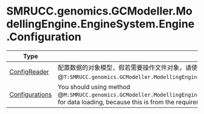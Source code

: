 ﻿
# SMRUCC.genomics.GCModeller.ModellingEngine.EngineSystem.Engine.Configuration

|Type|Summary|
|----|-------|
|[ConfigReader](./ConfigReader.md)|配置数据的对象模型，假若需要操作文件对象，请使用@``T:SMRUCC.genomics.GCModeller.ModellingEngine.EngineSystem.Engine.Configuration.Configurations``对象|
|[Configurations](./Configurations.md)|You should using method @``M:SMRUCC.genomics.GCModeller.ModellingEngine.EngineSystem.Engine.Configuration.Configurations.Load(System.String,System.Boolean)`` for data loading, because this is from the requirement of the property @``P:Microsoft.VisualBasic.ComponentModel.ITextFile.FilePath``. ...|

